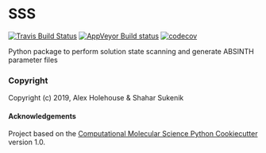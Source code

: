 SSS
==============================
[//]: # (Badges)
[![Travis Build Status](https://travis-ci.org/REPLACE_WITH_OWNER_ACCOUNT/SSS.png)](https://travis-ci.org/REPLACE_WITH_OWNER_ACCOUNT/SSS)
[![AppVeyor Build status](https://ci.appveyor.com/api/projects/status/REPLACE_WITH_APPVEYOR_LINK/branch/master?svg=true)](https://ci.appveyor.com/project/REPLACE_WITH_OWNER_ACCOUNT/SSS/branch/master)
[![codecov](https://codecov.io/gh/REPLACE_WITH_OWNER_ACCOUNT/SSS/branch/master/graph/badge.svg)](https://codecov.io/gh/REPLACE_WITH_OWNER_ACCOUNT/SSS/branch/master)

Python package to perform solution state scanning and generate ABSINTH parameter files

### Copyright

Copyright (c) 2019, Alex Holehouse & Shahar Sukenik


#### Acknowledgements
 
Project based on the 
[Computational Molecular Science Python Cookiecutter](https://github.com/molssi/cookiecutter-cms) version 1.0.
